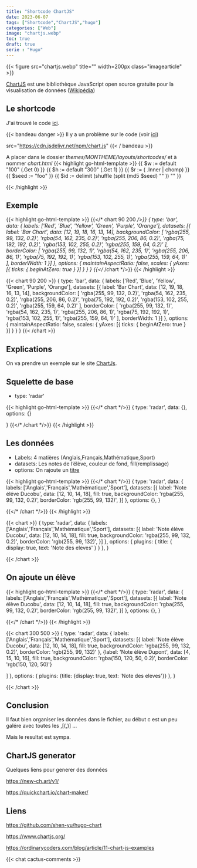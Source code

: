 ```yaml
---
title: "Shortcode ChartJS"
date: 2023-06-07
tags: ["Shortcode","ChartJS","hugo"]
categories: ["Web"]
image: "chartjs.webp"
toc: true
draft: true
serie : "Hugo"
---
```


{{< figure src="chartjs.webp" title="" width=200px class="imagearticle" >}}

[ChartJS](https://www.chartjs.org/) est une bibliothèque JavaScript open source gratuite pour la visualisation de données ([Wikipédia](https://fr.wikipedia.org/wiki/Chart.js))

## Le shortcode
J'ai trouvé le code [ici](https://github.com/shen-yu/hugo-chart). 

{{< bandeau danger >}} 
Il y a un problème sur le code (voir [ici](https://discourse.gohugo.io/t/chart-js-not-being-displayed/43172)) 

src="https://cdn.jsdelivr.net/npm/chart.js"
{{< / bandeau >}}

A placer dans le dossier *themes/MONTHEME/layouts/shortcodes/* et à nommer *chart.html*
{{< highlight go-html-template >}}
{{ $w := default "100" (.Get 0) }}
{{ $h := default "300" (.Get 1) }}
{{ $r := ( .Inner | chomp) }}
{{ $seed := "foo" }}
{{ $id := delimit (shuffle (split (md5 $seed) "" )) "" }}

<div style="width: {{ $w }}%;height: {{ $h }}px;margin: 0 auto">
    <canvas id="{{ $id }}"></canvas>
</div>
<script src="https://cdn.jsdelivr.net/npm/chart.js"></script>
<script type="text/javascript">
    var ctx = document.getElementById('{{ $id }}').getContext('2d');
    var options = {{ $r | safeJS }};
    new Chart(ctx, options);
</script>
{{< /highlight >}}


## Exemple
{{< highlight go-html-template >}}
{{</* chart 90 200 */>}}
{
    type: 'bar',
    data: {
        labels: ['Red', 'Blue', 'Yellow', 'Green', 'Purple', 'Orange'],
        datasets: [{
            label: 'Bar Chart',
            data: [12, 19, 18, 16, 13, 14],
            backgroundColor: [
                'rgba(255, 99, 132, 0.2)',
                'rgba(54, 162, 235, 0.2)',
                'rgba(255, 206, 86, 0.2)',
                'rgba(75, 192, 192, 0.2)',
                'rgba(153, 102, 255, 0.2)',
                'rgba(255, 159, 64, 0.2)'
            ],
            borderColor: [
                'rgba(255, 99, 132, 1)',
                'rgba(54, 162, 235, 1)',
                'rgba(255, 206, 86, 1)',
                'rgba(75, 192, 192, 1)',
                'rgba(153, 102, 255, 1)',
                'rgba(255, 159, 64, 1)'
            ],
            borderWidth: 1
        }]
    },
    options: {
        maintainAspectRatio: false,
        scales: {
            yAxes: [{
                ticks: {
                    beginAtZero: true
                }
            }]
        }
    }
}
{{</* /chart */>}}
{{< /highlight >}}

{{< chart 90 200 >}}
{
    type: 'bar',
    data: {
        labels: ['Red', 'Blue', 'Yellow', 'Green', 'Purple', 'Orange'],
        datasets: [{
            label: 'Bar Chart',
            data: [12, 19, 18, 16, 13, 14],
            backgroundColor: [
                'rgba(255, 99, 132, 0.2)',
                'rgba(54, 162, 235, 0.2)',
                'rgba(255, 206, 86, 0.2)',
                'rgba(75, 192, 192, 0.2)',
                'rgba(153, 102, 255, 0.2)',
                'rgba(255, 159, 64, 0.2)'
            ],
            borderColor: [
                'rgba(255, 99, 132, 1)',
                'rgba(54, 162, 235, 1)',
                'rgba(255, 206, 86, 1)',
                'rgba(75, 192, 192, 1)',
                'rgba(153, 102, 255, 1)',
                'rgba(255, 159, 64, 1)'
            ],
            borderWidth: 1
        }]
    },
    options: {
        maintainAspectRatio: false,
        scales: {
            yAxes: [{
                ticks: {
                    beginAtZero: true
                }
            }]
        }
    }
}
{{< /chart >}}

## Explications
On va prendre un exemple sur le site [ChartJs](https://www.chartjs.org/docs/latest/samples/other-charts/radar.html).

## Squelette de base 
- type: 'radar'

{{< highlight go-html-template >}}
{{</* chart */>}}
{
  type: 'radar',
  data: {},
  options: {}

}
{{</* /chart */>}}
{{< /highlight >}}

## Les données
- Labels: 4 matières (Anglais,Français,Mathématique,Sport)
- datasets: Les notes de l’élève, couleur de fond, fill(remplissage) 
- options: On rajoute un [titre](https://www.chartjs.org/docs/latest/configuration/title.html) 


{{< highlight go-html-template >}}
{{</* chart */>}}
{
  type: 'radar',
  data: {
    labels: ['Anglais','Français','Mathématique','Sport'],
     datasets: [{
    label: 'Note éléve Ducobu',
    data: [12, 10, 14, 18],
    fill: true,
    backgroundColor: 'rgba(255, 99, 132, 0.2)',
    borderColor: 'rgb(255, 99, 132)',
 }]
},
  options: {},
}

{{</* /chart */>}}
{{< /highlight >}}


{{< chart >}}
{
  type: 'radar',
  data: {
    labels: ['Anglais','Français','Mathématique','Sport'],
     datasets: [{
    label: 'Note éléve Ducobu',
    data: [12, 10, 14, 18],
    fill: true,
    backgroundColor: 'rgba(255, 99, 132, 0.2)',
    borderColor: 'rgb(255, 99, 132)',
 }]
},
  options: {
    plugins: {
            title: {
                display: true,
                text: 'Note des eleves'
            }
        }
},
}

{{< /chart >}}

## On ajoute un élève

{{< highlight go-html-template >}}
{{</* chart */>}}
{
  type: 'radar',
  data: {
    labels: ['Anglais','Français','Mathématique','Sport'],
     datasets: [{
    label: 'Note élève Ducobu',
    data: [12, 10, 14, 18],
    fill: true,
    backgroundColor: 'rgba(255, 99, 132, 0.2)',
    borderColor: 'rgb(255, 99, 132)',
 }]
},
  options: {},
}

{{</* /chart */>}}
{{< /highlight >}}


{{< chart 300 500 >}}
{
  type: 'radar',
  data: {
    labels: ['Anglais','Français','Mathématique','Sport'],
     datasets: [{
    label: 'Note élève Ducobu',
    data: [12, 10, 14, 18],
    fill: true,
    backgroundColor: 'rgba(255, 99, 132, 0.2)',
    borderColor: 'rgb(255, 99, 132)'
 },
    {label: 'Note élève Dupont',
    data: [4, 15, 10, 16],
    fill: true,
    backgroundColor: 'rgba(150, 120, 50, 0.2)',
    borderColor: 'rgb(150, 120, 50)'}

]
},
  options: {
            plugins: {title: {display: true, text: 'Note des eleves'}}
},
}

{{< /chart >}}

## Conclusion
Il faut bien organiser les données dans le fichier, au début c est un peu galére avec toutes les ,[(,)] ...

Mais le resultat est sympa.

## ChartJS generator
Quelques liens pour generer des données 

https://new-ch.art/v1/

https://quickchart.io/chart-maker/

## Liens

https://github.com/shen-yu/hugo-chart

https://www.chartjs.org/

https://ordinarycoders.com/blog/article/11-chart-js-examples


{{< chat cactus-comments >}}
